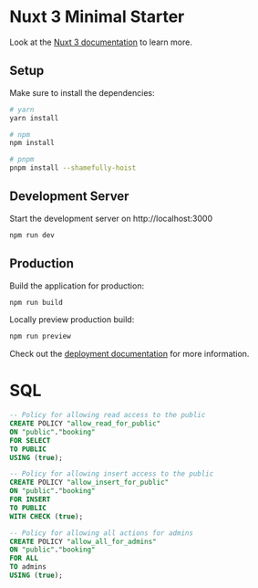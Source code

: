 # Nuxt 3 Minimal Starter

Look at the [Nuxt 3 documentation](https://nuxt.com/docs/getting-started/introduction) to learn more.

## Setup

Make sure to install the dependencies:

```bash
# yarn
yarn install

# npm
npm install

# pnpm
pnpm install --shamefully-hoist
```

## Development Server

Start the development server on http://localhost:3000

```bash
npm run dev
```

## Production

Build the application for production:

```bash
npm run build
```

Locally preview production build:

```bash
npm run preview
```

Check out the [deployment documentation](https://nuxt.com/docs/getting-started/deployment) for more information.



# SQL
```sql
-- Policy for allowing read access to the public
CREATE POLICY "allow_read_for_public" 
ON "public"."booking" 
FOR SELECT 
TO PUBLIC 
USING (true);

-- Policy for allowing insert access to the public
CREATE POLICY "allow_insert_for_public" 
ON "public"."booking" 
FOR INSERT 
TO PUBLIC 
WITH CHECK (true);

-- Policy for allowing all actions for admins
CREATE POLICY "allow_all_for_admins" 
ON "public"."booking" 
FOR ALL 
TO admins 
USING (true);
```